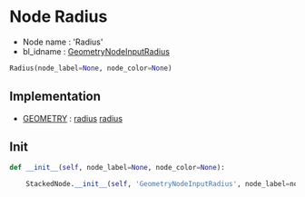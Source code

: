 # Node Radius

- Node name : 'Radius'
- bl_idname : [GeometryNodeInputRadius](https://docs.blender.org/api/current/bpy.types.GeometryNodeInputRadius.html)


``` python
Radius(node_label=None, node_color=None)
```
## Implementation

- [GEOMETRY](/docs/GeoNodes/GEOMETRY.md) : [radius](/docs/GeoNodes/GEOMETRY.md#radius) [radius](/docs/GeoNodes/GEOMETRY.md#radius)

## Init

``` python
def __init__(self, node_label=None, node_color=None):

    StackedNode.__init__(self, 'GeometryNodeInputRadius', node_label=node_label, node_color=node_color)
```
